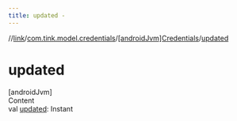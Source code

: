 ```yaml
---
title: updated -
---
```

//[link](../../index.md)/[com.tink.model.credentials](../index.md)/[[androidJvm]Credentials](index.md)/[updated](updated.md)



# updated  
[androidJvm]  
Content  
val [updated](updated.md): Instant  



